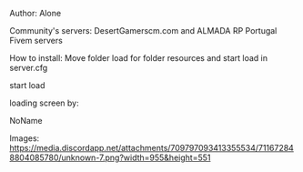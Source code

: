 Author: Alone

Community's servers: DesertGamerscm.com and ALMADA RP Portugal Fivem servers






How to install: 
Move folder load for folder resources and start load in server.cfg

start load



loading screen by:

NoName


Images: https://media.discordapp.net/attachments/709797093413355534/711672848804085780/unknown-7.png?width=955&height=551 
